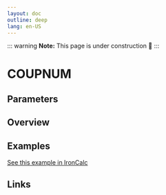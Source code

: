 ```yaml
---
layout: doc
outline: deep
lang: en-US
---
```


::: warning
**Note:** This page is under construction 🚧
:::

# COUPNUM

## Parameters

## Overview

## Examples

[See this example in IronCalc](https://app.ironcalc.com/?filename=coupnum)

## Links